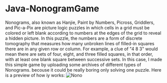 # Java-NonogramGame
Nonograms, also known as Hanjie, Paint by Numbers, Picross, Griddlers, and Pic-a-Pix are picture logic puzzles in which cells in a grid must be colored or left blank according to numbers at the edges of the grid to reveal a hidden picture. In this puzzle, the numbers are a form of discrete tomography that measures how many unbroken lines of filled-in squares there are in any given row or column. For example, a clue of "4 8 3" would mean there are sets of four, eight, and three filled squares, in that order, with at least one blank square between successive sets.
In this case, I made this simple game by uploading some archives of different types of Nonograms. becouse it could be really boring only solving one puzzle.
Here is a preview of how iy works:
![Nono](https://github.com/StebanJrb/Java-NonogramGame/assets/109133092/8f651d62-7457-4c94-806b-bfabff438862)
